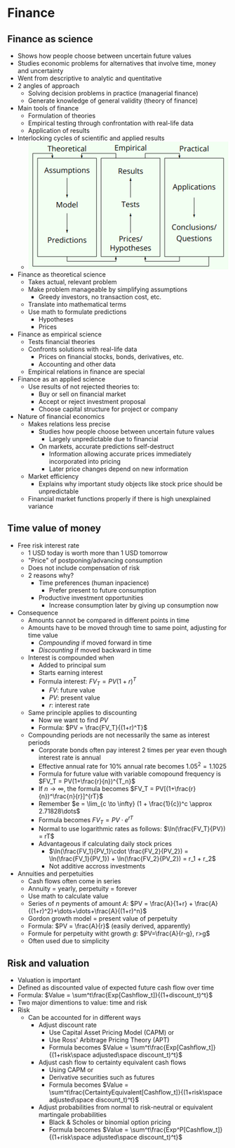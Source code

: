 # Finance

## Finance as science

- Shows how people choose between uncertain future values
- Studies economic problems for alternatives that involve time, money and uncertainty
- Went from descriptive to analytic and quentitative
- 2 angles of approach
  - Solving decision problems in practice (managerial finance)
  - Generate knowledge of general validity (theory of finance)
- Main tools of finance
  - Formulation of theories
  - Empirical testing through confrontation with real-life data
  - Application of results
- Interlocking cycles of scientific and applied results
  - ![alt text](image.png)
- Finance as theoretical science
  - Takes actual, relevant problem
  - Make problem manageable by simplifying assumptions
    - Greedy investors, no transaction cost, etc.
  - Translate into mathematical terms
  - Use math to formulate predictions
    - Hypotheses
    - Prices
- Finance as empirical science
  - Tests financial theories
  - Confronts solutions with real-life data
    - Prices on financial stocks, bonds, derivatives, etc.
    - Accounting and other data
  - Empirical relations in finance are special
- Finance as an applied science
  - Use results of not rejected theories to:
    - Buy or sell on financial market
    - Accept or reject investment proposal
    - Choose capital structure for project or company
- Nature of financial economics
  - Makes relations less precise
    - Studies how people choose between uncertain future values
      - Largely unpredictable due to financial
    - On markets, accurate predictions self-destruct
      - Information allowing accurate prices immediately incorporated into pricing
      - Later price changes depend on new information
  - Market efficiency
    - Explains why important study objects like stock price should be unpredictable
  - Financial market functions properly if there is high unexplained variance

## Time value of money
- Free risk interest rate
  - 1 USD today is worth more than 1 USD tomorrow
  - "Price" of postponing/advancing consumption
  - Does not include compensation of risk
  - 2 reasons why?
    - Time preferences (human inpacience)
      - Prefer present to future consumption
    - Productive investment opportunities
      - Increase consumption later by giving up consumption now
- Consequence
  - Amounts cannot be compared in different points in time
  - Amounts have to be moved through time to same point, adjusting for time value
    - *Compounding* if moved forward in time
    - *Discounting* if moved backward in time
  - Interest is compounded when
    - Added to principal sum
    - Starts earning interest
    - Formula interest: $FV_T = PV(1+r)^T$
      - $FV$: future value
      - $PV$: present value
      - $r$: interest rate
  - Same principle applies to discounting
    - Now we want to find $PV$
    - Formula: $PV = \frac{FV_T}{(1+r)^T}$
  - Compounding periods are not necessarily the same as interest periods
    - Corporate bonds often pay interest 2 times per year even though interest rate is annual
    - Effective annual rate for 10\% annual rate becomes $1.05^2 = 1.1025$
    - Formula for future value with variable comopound frequency is $FV_T = PV(1+\frac{r}{n})^{T_n}$
    - If $n\to \infty$, the formula becomes $FV_T = PV[(1+\frac{r}{n})^\frac{n}{r}]^{rT}$
    - Remember $e = \lim_{c \to \infty} (1 + \frac{1}{c})^c \approx 2.71828\dots$
    - Formula becomes $FV_T = PV\cdot e^{rT}$
    - Normal to use logarithmic rates as follows: $\ln(\frac{FV_T}{PV}) = rT$
    - Advantageous if calculating daily stock prices
      - $\ln(\frac{FV_1}{PV_1}\cdot \frac{FV_2}{PV_2}) = \ln(\frac{FV_1}{PV_1}) + \ln(\frac{FV_2}{PV_2}) = r_1 + r_2$
      - Not additive accross investments
- Annuities and perpetuities
  - Cash flows often come in series
  - Annuity = yearly, perpetuity = forever
  - Use math to calculate value
  - Series of $n$ peyments of amount $A$: $PV = \frac{A}{1+r} + \frac{A}{(1+r)^2}+\dots+\dots+\frac{A}{(1+r)^n}$
  - Gordon growth model = present value of perpetuity
  - Formula: $PV = \frac{A}{r}$ (easily derived, apparently)
  - Formule for perpetuity witht growth $g$: $PV=\frac{A}{r-g}, r>g$
  - Often used due to simplicity

## Risk and valuation

- Valuation is important
- Defined as discounted value of expected future cash flow over time
- Formula: $Value = \sum^t\frac{Exp[Cashflow_t]}{(1+discount_t)^t}$
- Two major dimentions to value: time and risk
- Risk
  - Can be accounted for in different ways
    - Adjust discount rate
      - Use Capital Asset Pricing Model (CAPM) or
      - Use Ross' Arbitrage Pricing Theory (APT)
      - Formula becomes $Value = \sum^t\frac{Exp[Cashflow_t]}{(1+risk\space adjusted\space discount_t)^t}$
    - Adjust cash flow to certainty equivalent cash flows
      - Using CAPM or
      - Derivative securities such as futures
      - Formula becomes $Value = \sum^t\frac{CertaintyEquivalent[Cashflow_t]}{(1+risk\space adjusted\space discount_t)^t}$
    - Adjust probabilities from normal to risk-neutral or equivalent martingale probabilities
      - Black & Scholes or binomial option pricing
      - Formula becomes $Value = \sum^t\frac{Exp^P[Cashflow_t]}{(1+risk\space adjusted\space discount_t)^t}$